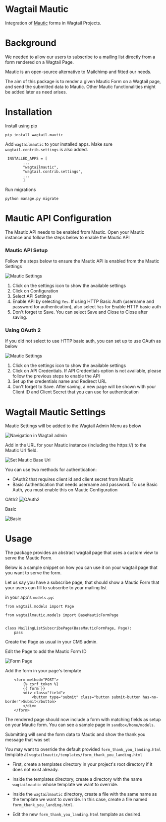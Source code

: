 # Wagtail Mautic
Integration of [Mautic](https://github.com/mautic/mautic) forms in Wagtail Projects.

# Background

We needed to allow our users to subscribe to a mailing list directly from a form rendered on a Wagtail Page.

Mautic is an open-source alternative to Mailchimp and fitted our needs. 

The aim of this package is to render a given Mautic Form on a Wagtail page, and send the submitted data to Mautic.
Other Mautic functionalities might be added later as need arises.


# Installation
Install using pip

```
pip install wagtail-mautic
```

Add `wagtailmautic` to your installed apps. Make sure `wagtail.contrib.settings` is also added.

```
 INSTALLED_APPS = [
        ...
        "wagtailmautic",
        "wagtail.contrib.settings",
        ...
        ]
```


Run migrations
```
python manage.py migrate
```



# Mautic API Configuration

The Mautic API needs to be enabled from Mautic. Open your Mautic instance and follow the steps below to enable the Mautic
API

### Mautic API Setup
Follow the steps below to ensure the Mautic API is enabled from the Mautic Settings

![Mautic Settings](screenshots/mautic-config.png)

1. Click on the settings icon to show the available settings
2. Click on Configuration
3. Select API Settings
4. Enable API by selecting `Yes`. If using HTTP Basic Auth (username and password for authentication), also select `Yes`
for Enable HTTP basic auth
5. Don't forget to Save. You can select Save and Close to Close after saving.

### Using OAuth 2
If you did not select to use HTTP basic auth, you can set up to use OAuth as below

![Mautic Settings](screenshots/mautic-oauth.png)

1. Click on the settings icon to show the available settings
2. Click on API Credentials. If API Credentials option is not available, please follow the previous steps to enable the API
3. Set up the credentials name and Redirect URL
4. Don't forget to Save. After saving, a new page will be shown with your Client ID and Client Secret that you can use 
for authentication


# Wagtail Mautic Settings

Mautic Settings will be added to the Wagtail Admin Menu as below

![Navigation in Wagtail admin](screenshots/locate_mautic_settings.png)

Add in the URL for your Mautic instance (including the https://) to the Mautic Url field.

![Set Mautic Base Url](screenshots/base_url.png)

You can use two methods for authentication:

- OAuth2 that requires client id and client secret from Mautic
- Basic Authentication that needs username and password. To use Basic Auth, you must enable this on Mautic Configuration

OAth2
![OAuth2](screenshots/oauth.png)

Basic 

![Basic](screenshots/basic.png)


# Usage

The package provides an abstract wagtail page that uses a custom view to serve the Mautic Form.

Below is a sample snippet on how you can use it on your wagtail page that you want to serve the form.

Let us say you have a subscribe page, that should show a Mautic Form that your users can fill to subscribe to your mailing list

in your app's `models.py`:
```
from wagtail.models import Page

from wagtailmautic.models import BaseMauticFormPage


class MailingListSubscribePage(BaseMauticFormPage, Page):
    pass
```


Create the Page as usual in your CMS admin.

Edit the Page to add the Mautic Form ID

![Form Page](screenshots/form_page.png)

Add the form in your page's template

```
    <form method="POST">
        {% csrf_token %}
        {{ form }}
        <div class="field">
            <button type="submit" class="button submit-button has-no-border">Submit</button>
        </div>
    </form>

```
The rendered page should now include a form with matching fields as setup on your Mautic form.
You can see a sample page in `sandbox/home/models`.

Submitting will send the form data to Mautic and show the thank you message that was set

You may want to override the default provided `form_thank_you_landing.html` template at `wagtailmautic/templates/form_thank_you_landing.html`

- First, create a templates directory in your project's root directory if it does not exist already.

- Inside the templates directory, create a directory with the name `wagtailmautic` whose template we want to override. 

- Inside the `wagtailmautic` directory, create a file with the same name as the template we want to override. In this case, create a file named `form_thank_you_landing.html`.

- Edit the new `form_thank_you_landing.html` template as desired.


